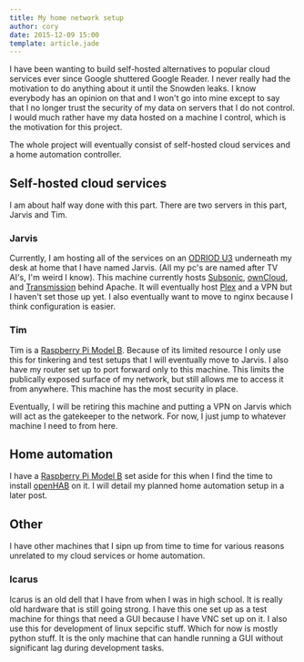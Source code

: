 ```yaml
---
title: My home network setup
author: cory
date: 2015-12-09 15:00
template: article.jade
---
```


I have been wanting to build self-hosted alternatives to popular cloud services ever since Google shuttered Google Reader. I never really had the motivation to do anything about it until the Snowden leaks. I know everybody has an opinion on that and I won't go into mine except to say that I no longer trust the security of my data on servers that I do not control. I would much rather have my data hosted on a machine I control, which is the motivation for this project.

<span class="more"></span>

The whole project will eventually consist of self-hosted cloud services and a home automation controller.

Self-hosted cloud services
--------------------------

I am about half way done with this part. There are two servers in this part, Jarvis and Tim.

### Jarvis

Currently, I am hosting all of the services on an [ODRIOD U3](http://www.hardkernel.com/main/products/prdt_info.php?g_code=g138745696275) underneath my desk at home that I have named Jarvis. (All my pc's are named after TV AI's, I'm weird I know). This machine currently hosts [Subsonic](http://www.subsonic.org/pages/index.jsp), [ownCloud](https://owncloud.org/), and [Transmission](http://www.transmissionbt.com/) behind Apache. It will eventually host [Plex](https://plex.tv/) and a VPN but I haven't set those up yet. I also eventually want to move to nginx because I think configuration is easier.

### Tim

Tim is a [Raspberry Pi Model B](https://www.raspberrypi.org/products/model-b/). Because of its limited resource I only use this for tinkering and test setups that I will eventually move to Jarvis. I also have my router set up to port forward only to this machine. This limits the publically exposed surface of my network, but still allows me to access it from anywhere. This machine has the most security in place. 

Eventually, I will be retiring this machine and putting a VPN on Jarvis which will act as the gatekeeper to the network. For now, I just jump to whatever machine I need to from here.

Home automation
---------------

I have a [Raspberry Pi Model B](https://www.raspberrypi.org/products/model-b/) set aside for this when I find the time to install [openHAB](http://www.openhab.org/) on it. I will detail my planned home automation setup in a later post.

Other
-----

I have other machines that I sipn up from time to time for various reasons unrelated to my cloud services or home automation.

### Icarus

Icarus is an old dell that I have from when I was in high school. It is really old hardware that is still going strong. I have this one set up as a test machine for things that need a GUI because I have VNC set up on it. I also use this for development of linux sepcific stuff. Which for now is mostly python stuff. It is the only machine that can handle running a GUI without significant lag during development tasks.
